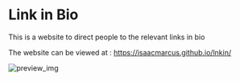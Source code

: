 # Link in Bio

This is a website to direct people to the relevant links in bio

The website can be viewed at :
https://isaacmarcus.github.io/lnkin/

![preview_img](https://lh3.googleusercontent.com/pw/AM-JKLXcLJfw28aTmixiGeBuIxuC4E2k5R8NAXoVfaJOQnpGmiYeg8t7sNNGMN2ESw6WoP3C5addiNPSx0BN_1prfXD6iRuf9UE0KCye_oZO62oHax-MOQ3Ojo8GWR_KzqQmWg-aCeUCCCRc3VHAWjoipYt5tQ=w1673-h941-no?authuser=0)
 
